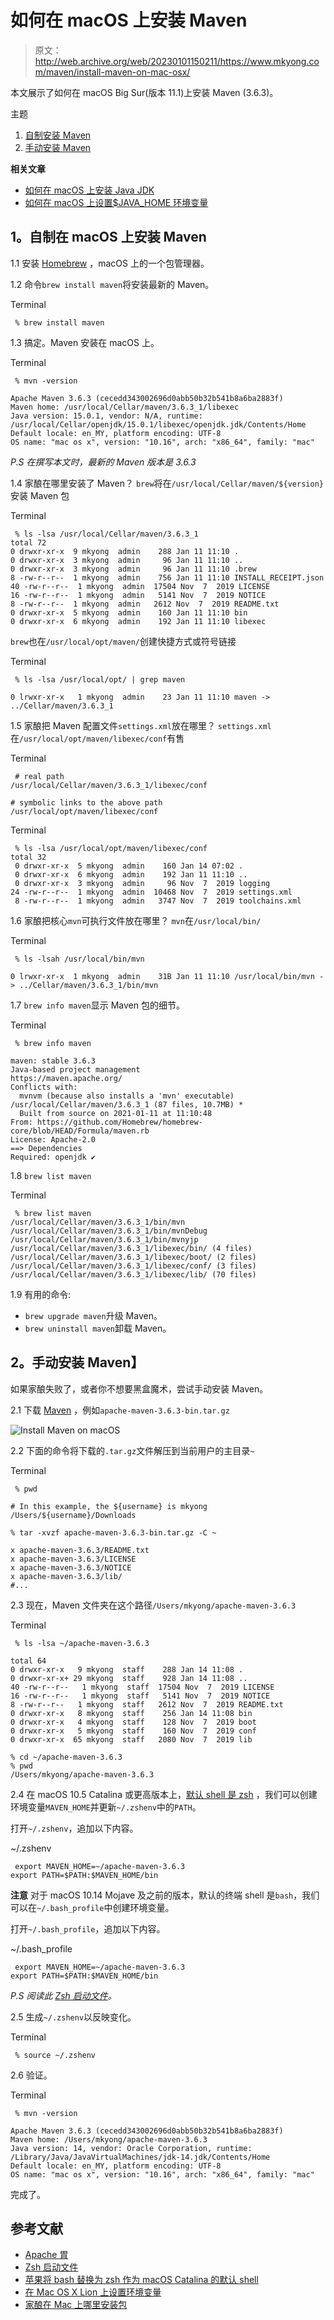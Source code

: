 # 如何在 macOS 上安装 Maven

> 原文：<http://web.archive.org/web/20230101150211/https://www.mkyong.com/maven/install-maven-on-mac-osx/>

本文展示了如何在 macOS Big Sur(版本 11.1)上安装 Maven (3.6.3)。

主题

1.  [自制安装 Maven](#homebrew-install-maven-on-macos)
2.  [手动安装 Maven](#install-maven-manually)

**相关文章**

*   [如何在 macOS 上安装 Java JDK](/web/20221225035442/https://mkyong.com/java/how-to-install-java-on-mac-osx/)
*   [如何在 macOS 上设置$JAVA_HOME 环境变量](/web/20221225035442/https://mkyong.com/java/how-to-set-java_home-environment-variable-on-mac-os-x/)

## 1。自制在 macOS 上安装 Maven

1.1 安装 [Homebrew](http://web.archive.org/web/20221225035442/https://docs.brew.sh/Installation) ，macOS 上的一个包管理器。

1.2 命令`brew install maven`将安装最新的 Maven。

Terminal

```
 % brew install maven 
```

1.3 搞定。Maven 安装在 macOS 上。

Terminal

```
 % mvn -version

Apache Maven 3.6.3 (cecedd343002696d0abb50b32b541b8a6ba2883f)
Maven home: /usr/local/Cellar/maven/3.6.3_1/libexec
Java version: 15.0.1, vendor: N/A, runtime: /usr/local/Cellar/openjdk/15.0.1/libexec/openjdk.jdk/Contents/Home
Default locale: en_MY, platform encoding: UTF-8
OS name: "mac os x", version: "10.16", arch: "x86_64", family: "mac" 
```

*P.S 在撰写本文时，最新的 Maven 版本是 3.6.3*

1.4 家酿在哪里安装了 Maven？
`brew`将在`/usr/local/Cellar/maven/${version}`安装 Maven 包

Terminal

```
 % ls -lsa /usr/local/Cellar/maven/3.6.3_1
total 72
0 drwxr-xr-x  9 mkyong  admin    288 Jan 11 11:10 .
0 drwxr-xr-x  3 mkyong  admin     96 Jan 11 11:10 ..
0 drwxr-xr-x  3 mkyong  admin     96 Jan 11 11:10 .brew
8 -rw-r--r--  1 mkyong  admin    756 Jan 11 11:10 INSTALL_RECEIPT.json
40 -rw-r--r--  1 mkyong  admin  17504 Nov  7  2019 LICENSE
16 -rw-r--r--  1 mkyong  admin   5141 Nov  7  2019 NOTICE
8 -rw-r--r--  1 mkyong  admin   2612 Nov  7  2019 README.txt
0 drwxr-xr-x  5 mkyong  admin    160 Jan 11 11:10 bin
0 drwxr-xr-x  6 mkyong  admin    192 Jan 11 11:10 libexec 
```

`brew`也在`/usr/local/opt/maven/`创建快捷方式或符号链接

Terminal

```
 % ls -lsa /usr/local/opt/ | grep maven

0 lrwxr-xr-x   1 mkyong  admin    23 Jan 11 11:10 maven -> ../Cellar/maven/3.6.3_1 
```

1.5 家酿把 Maven 配置文件`settings.xml`放在哪里？
`settings.xml`在`/usr/local/opt/maven/libexec/conf`有售

Terminal

```
 # real path
/usr/local/Cellar/maven/3.6.3_1/libexec/conf

# symbolic links to the above path
/usr/local/opt/maven/libexec/conf 
```

Terminal

```
 % ls -lsa /usr/local/opt/maven/libexec/conf
total 32
 0 drwxr-xr-x  5 mkyong  admin    160 Jan 14 07:02 .
 0 drwxr-xr-x  6 mkyong  admin    192 Jan 11 11:10 ..
 0 drwxr-xr-x  3 mkyong  admin     96 Nov  7  2019 logging
24 -rw-r--r--  1 mkyong  admin  10468 Nov  7  2019 settings.xml
 8 -rw-r--r--  1 mkyong  admin   3747 Nov  7  2019 toolchains.xml 
```

1.6 家酿把核心`mvn`可执行文件放在哪里？
`mvn`在`/usr/local/bin/`

Terminal

```
 % ls -lsah /usr/local/bin/mvn

0 lrwxr-xr-x  1 mkyong  admin    31B Jan 11 11:10 /usr/local/bin/mvn -> ../Cellar/maven/3.6.3_1/bin/mvn 
```

1.7 `brew info maven`显示 Maven 包的细节。

Terminal

```
 % brew info maven   

maven: stable 3.6.3
Java-based project management
https://maven.apache.org/
Conflicts with:
  mvnvm (because also installs a 'mvn' executable)
/usr/local/Cellar/maven/3.6.3_1 (87 files, 10.7MB) *
  Built from source on 2021-01-11 at 11:10:48
From: https://github.com/Homebrew/homebrew-core/blob/HEAD/Formula/maven.rb
License: Apache-2.0
==> Dependencies
Required: openjdk ✔ 
```

1.8 `brew list maven`

Terminal

```
 % brew list maven
/usr/local/Cellar/maven/3.6.3_1/bin/mvn
/usr/local/Cellar/maven/3.6.3_1/bin/mvnDebug
/usr/local/Cellar/maven/3.6.3_1/bin/mvnyjp
/usr/local/Cellar/maven/3.6.3_1/libexec/bin/ (4 files)
/usr/local/Cellar/maven/3.6.3_1/libexec/boot/ (2 files)
/usr/local/Cellar/maven/3.6.3_1/libexec/conf/ (3 files)
/usr/local/Cellar/maven/3.6.3_1/libexec/lib/ (70 files) 
```

1.9 有用的命令:

*   `brew upgrade maven`升级 Maven。
*   `brew uninstall maven`卸载 Maven。

## 2。手动安装 Maven】

如果家酿失败了，或者你不想要黑盒魔术，尝试手动安装 Maven。

2.1 下载 [Maven](http://web.archive.org/web/20221225035442/https://maven.apache.org/download.cgi) ，例如`apache-maven-3.6.3-bin.tar.gz`

![Install Maven on macOS](img/06bea86c91a8a9f8ba69a728b7e24a7b.png)

2.2 下面的命令将下载的`.tar.gz`文件解压到当前用户的主目录`~`

Terminal

```
 % pwd

# In this example, the ${username} is mkyong
/Users/${username}/Downloads

% tar -xvzf apache-maven-3.6.3-bin.tar.gz -C ~        

x apache-maven-3.6.3/README.txt
x apache-maven-3.6.3/LICENSE
x apache-maven-3.6.3/NOTICE
x apache-maven-3.6.3/lib/
#... 
```

2.3 现在，Maven 文件夹在这个路径`/Users/mkyong/apache-maven-3.6.3`

Terminal

```
 % ls -lsa ~/apache-maven-3.6.3

total 64
0 drwxr-xr-x   9 mkyong  staff    288 Jan 14 11:08 .
0 drwxr-xr-x+ 29 mkyong  staff    928 Jan 14 11:08 ..
40 -rw-r--r--   1 mkyong  staff  17504 Nov  7  2019 LICENSE
16 -rw-r--r--   1 mkyong  staff   5141 Nov  7  2019 NOTICE
8 -rw-r--r--   1 mkyong  staff   2612 Nov  7  2019 README.txt
0 drwxr-xr-x   8 mkyong  staff    256 Jan 14 11:08 bin
0 drwxr-xr-x   4 mkyong  staff    128 Nov  7  2019 boot
0 drwxr-xr-x   5 mkyong  staff    160 Nov  7  2019 conf
0 drwxr-xr-x  65 mkyong  staff   2080 Nov  7  2019 lib

% cd ~/apache-maven-3.6.3
% pwd
/Users/mkyong/apache-maven-3.6.3 
```

2.4 在 macOS 10.5 Catalina 或更高版本上，[默认 shell 是 zsh](http://web.archive.org/web/20221225035442/https://www.theverge.com/2019/6/4/18651872/apple-macos-catalina-zsh-bash-shell-replacement-features) ，我们可以创建环境变量`MAVEN_HOME`并更新`~/.zshenv`中的`PATH`。

打开`~/.zshenv`，追加以下内容。

~/.zshenv

```
 export MAVEN_HOME=~/apache-maven-3.6.3
export PATH=$PATH:$MAVEN_HOME/bin 
```

**注意**
对于 macOS 10.14 Mojave 及之前的版本，默认的终端 shell 是`bash`，我们可以在`~/.bash_profile`中创建环境变量。

打开`~/.bash_profile`，追加以下内容。

~/.bash_profile

```
 export MAVEN_HOME=~/apache-maven-3.6.3
export PATH=$PATH:$MAVEN_HOME/bin 
```

*P.S 阅读此 [Zsh 启动文件](http://web.archive.org/web/20221225035442/http://zsh.sourceforge.net/Intro/intro_3.html)。*

2.5 生成`~/.zshenv`以反映变化。

Terminal

```
 % source ~/.zshenv 
```

2.6 验证。

Terminal

```
 % mvn -version

Apache Maven 3.6.3 (cecedd343002696d0abb50b32b541b8a6ba2883f)
Maven home: /Users/mkyong/apache-maven-3.6.3
Java version: 14, vendor: Oracle Corporation, runtime: /Library/Java/JavaVirtualMachines/jdk-14.jdk/Contents/Home
Default locale: en_MY, platform encoding: UTF-8
OS name: "mac os x", version: "10.16", arch: "x86_64", family: "mac" 
```

完成了。

## 参考文献

*   [Apache 胃](http://web.archive.org/web/20221225035442/https://maven.apache.org/)
*   [Zsh 启动文件](http://web.archive.org/web/20221225035442/http://zsh.sourceforge.net/Intro/intro_3.html)
*   [苹果将 bash 替换为 zsh 作为 macOS Catalina 的默认 shell](http://web.archive.org/web/20221225035442/https://www.theverge.com/2019/6/4/18651872/apple-macos-catalina-zsh-bash-shell-replacement-features)
*   [在 Mac OS X Lion 上设置环境变量](http://web.archive.org/web/20221225035442/https://stackoverflow.com/questions/7501678/set-environment-variables-on-mac-os-x-lion)
*   [家酿在 Mac 上哪里安装包](/web/20221225035442/https://mkyong.com/mac/where-does-homebrew-install-packages-on-mac/)

<input type="hidden" id="mkyong-current-postId" value="11106">